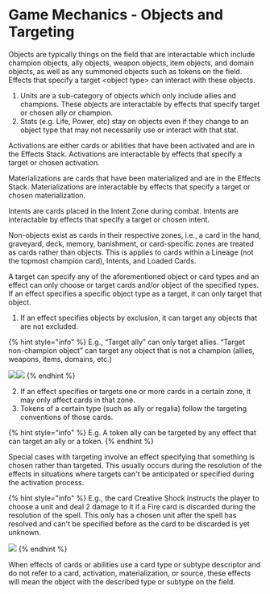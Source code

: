 # Game Mechanics - Objects and Targeting

Objects are typically things on the field that are interactable which include champion objects, ally objects, weapon objects, item objects, and domain objects, as well as any summoned objects such as tokens on the field. Effects that specify a target \<object type> can interact with these objects.

1. Units are a sub-category of objects which only include allies and champions. These objects are interactable by effects that specify target or chosen ally or champion.
2. Stats (e.g. Life, Power, etc) stay on objects even if they change to an object type that may not necessarily use or interact with that stat.

Activations are either cards or abilities that have been activated and are in the Effects Stack. Activations are interactable by effects that specify a target or chosen activation.

Materializations are cards that have been materialized and are in the Effects Stack. Materializations are interactable by effects that specify a target or chosen materialization.

Intents are cards placed in the Intent Zone during combat. Intents are interactable by effects that specify a target or chosen intent.

Non-objects exist as cards in their respective zones, i.e., a card in the hand, graveyard, deck, memory, banishment, or card-specific zones are treated as cards rather than objects. This is applies to cards within a Lineage (not the topmost champion card), Intents, and Loaded Cards.

A target can specify any of the aforementioned object or card types and an effect can only choose or target cards and/or object of the specified types. If an effect specifies a specific object type as a target, it can only target that object.&#x20;

1. If an effect specifies objects by exclusion, it can target any objects that are not excluded.

{% hint style="info" %}
E.g., “Target ally” can only target allies. “Target non-champion object” can target any object that is not a champion (allies, weapons, items, domains, etc.)

![](https://ga-index-public.s3.us-west-2.amazonaws.com/cards/incendiary-fractal-ftc.jpg)![](https://ga-index-public.s3.us-west-2.amazonaws.com/cards/excalibur-cleansing-light-doa-alter.jpg)
{% endhint %}

2. If an effect specifies or targets one or more cards in a certain zone, it may only affect cards in that zone.
3. Tokens of a certain type (such as ally or regalia) follow the targeting conventions of those cards.

{% hint style="info" %}
E.g. A token ally can be targeted by any effect that can target an ally or a token.
{% endhint %}

Special cases with targeting involve an effect specifying that something is chosen rather than targeted. This usually occurs during the resolution of the effects in situations where targets can't be anticipated or specified during the activation process.&#x20;

{% hint style="info" %}
E.g., the card Creative Shock instructs the player to choose a unit and deal 2 damage to it if a Fire card is discarded during the resolution of the spell. This only has a chosen unit after the spell has resolved and can't be specified before as the card to be discarded is yet unknown.

![](https://ga-index-public.s3.us-west-2.amazonaws.com/cards/creative-shock-doa-alter.jpg)
{% endhint %}

When effects of cards or abilities use a card type or subtype descriptor and do not refer to a card, activation, materialization, or source, these effects will mean the object with the described type or subtype on the field.
